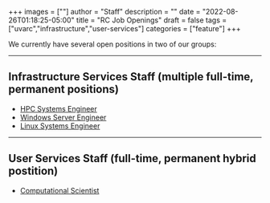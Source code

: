 +++
images = [""]
author = "Staff"
description = ""
date = "2022-08-26T01:18:25-05:00"
title = "RC Job Openings"
draft = false
tags = ["uvarc","infrastructure","user-services"]
categories = ["feature"]
+++

<p class=lead>We currently have several open positions in two of our groups:</p>

- - -

## Infrastructure Services Staff (multiple full-time, permanent positions)

- [HPC Systems Engineer](https://uva.wd1.myworkdayjobs.com/UVAJobs/job/Charlottesville-VA/HPC-System-Engineer_R0040037)
- [Windows Server Engineer](https://uva.wd1.myworkdayjobs.com/UVAJobs/job/Charlottesville-VA/Windows-Server-Engineer--Research-Computing_R0040018)
- [Linux Systems Engineer](https://uva.wd1.myworkdayjobs.com/UVAJobs/job/Charlottesville-VA/Linux-System-Engineer_R0040017)

- - -

## User Services Staff (full-time, permanent hybrid postition)

- [Computational Scientist](https://uva.wd1.myworkdayjobs.com/en-US/UVAJobs/job/Charlottesville-VA/Computational-Scientist_R0042178)






